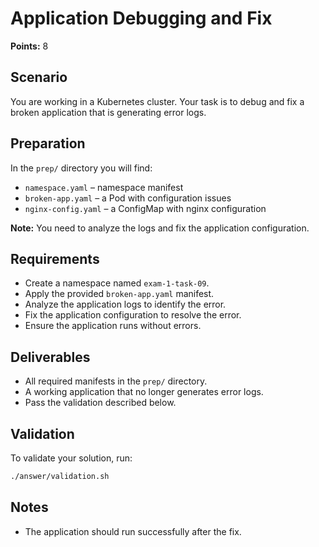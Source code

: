 # Application Debugging and Fix

**Points:** 8

## Scenario
You are working in a Kubernetes cluster. Your task is to debug and fix a broken application that is generating error logs.

## Preparation
In the `prep/` directory you will find:
- `namespace.yaml` – namespace manifest
- `broken-app.yaml` – a Pod with configuration issues
- `nginx-config.yaml` – a ConfigMap with nginx configuration

**Note:** You need to analyze the logs and fix the application configuration.

## Requirements
- Create a namespace named `exam-1-task-09`.
- Apply the provided `broken-app.yaml` manifest.
- Analyze the application logs to identify the error.
- Fix the application configuration to resolve the error.
- Ensure the application runs without errors.

## Deliverables
- All required manifests in the `prep/` directory.
- A working application that no longer generates error logs.
- Pass the validation described below.

## Validation
To validate your solution, run:

```sh
./answer/validation.sh
```

## Notes
- The application should run successfully after the fix.
